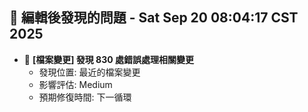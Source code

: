 ## 🚨 編輯後發現的問題 - Sat Sep 20 08:04:17 CST 2025

- 🔄 **[檔案變更] 發現      830 處錯誤處理相關變更**
  - 發現位置: 最近的檔案變更
  - 影響評估: Medium
  - 預期修復時間: 下一循環

